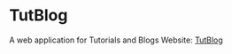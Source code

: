 # TutBlog
A web application for Tutorials and Blogs
Website: [TutBlog](http://mytutblog.herokuapp.com/)
